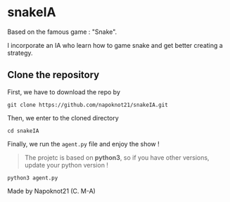 # snakeIA

Based on the famous game : "Snake".

I incorporate an IA who learn how to game snake and get better creating a strategy.

## Clone the repository
First, we have to download the repo by
```
git clone https://github.com/napoknot21/snakeIA.git
```

Then, we enter to the cloned directory
```
cd snakeIA
```

Finally, we run the ```agent.py``` file and enjoy the show !
> The projetc is based on **python3**, so if you have other versions, update your python version !
```
python3 agent.py
```

Made by Napoknot21 (C. M-A)
